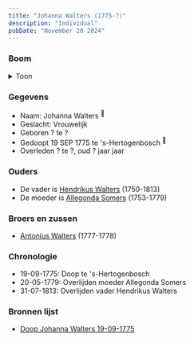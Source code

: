 ```yaml
---
title: "Johanna Walters (1775-?)"
description: "Individual"
pubDate: "November 20 2024"
---
```


### Boom
<details><summary>Toon</summary>

![test](https://www.plantuml.com/plantuml/svg/ZP9HQy8m4CVVyocE-R0deRNMJX7T78eR6nDqZ3r9sjpQq3IHN4Ha-DqNjNF2OFCjtFtlxlVFtIqvRjswKenAgLVSyWfIdfMvDMijxeqo5fpbcdmAjME550YPj9d2unkhbTj2XLMAbeuXScZHkEqAsLdNJ74Y-6G0C39Me5qKCYir4lNx5PTwC828xHYxXjbX5B5ZnTKKjR2oN1EySULRqnLmWeSW2ACkG6CSJUB9o3V-_92en0xwlPIdssLgd5FO6q0hWVbu1c4I1p0yKr6vLch9jLXcrX2bnhDuUHJ2u-iJX3TX1DVKdA9r9aUT6ieAprT3tIc5kT62mznKvqpjbcUQZCRHEFg3gNESaSJH9KYj09xlthqywNhvYQ7Vsw0GKkTUqeMN-yLUqJwGJ88WQDz0GycyS5jKocmypOxLlzPirWfM8_y4waeVsAVY3lkUzcWAhZN_jOIu0wS5_cyyxDRBIE9Bd0yFVjcjFm5_ery0)
</details>

### Gegevens
- Naam: Johanna Walters <sup><a href="../s00250/" style="text-decoration:none" title="Doop Johanna Walters 19-09-1775">:link:</a></sup>
- Geslacht: Vrouwelijk
- Geboren ? te ? 
- Gedoopt 19 SEP 1775 te 's-Hertogenbosch <sup><a href="../s00250/" style="text-decoration:none" title="Doop Johanna Walters 19-09-1775">:link:</a></sup>
- Overleden ? te ?, oud ? jaar jaar 

### Ouders
- De vader is [Hendrikus Walters](../i00139/) (1750-1813)
- De moeder is [Allegonda Somers](../i00142/) (1753-1779)

### Broers en zussen
- [Antonius Walters](../i00163/) (1777-1778)

### Chronologie
- 19-09-1775: Doop te 's-Hertogenbosch
- 20-05-1779: Overlijden moeder Allegonda Somers
- 31-07-1813: Overlijden vader Hendrikus Walters

### Bronnen lijst
- [Doop Johanna Walters 19-09-1775](../s00250/)